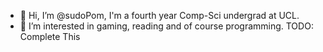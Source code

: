 - 👋 Hi, I’m @sudoPom, I'm a fourth year Comp-Sci undergrad at UCL.
- 👀 I’m interested in gaming, reading and of course programming.
TODO: Complete This

<!---
sudoPom/sudoPom is a ✨ special ✨ repository because its `README.md` (this file) appears on your GitHub profile.
You can click the Preview link to take a look at your changes.
--->
